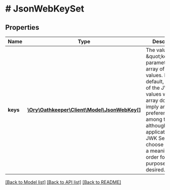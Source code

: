 # # JsonWebKeySet

## Properties

Name | Type | Description | Notes
------------ | ------------- | ------------- | -------------
**keys** | [**\Ory\Oathkeeper\Client\Model\JsonWebKey[]**](JsonWebKey.md) | The value of the \&quot;keys\&quot; parameter is an array of JWK values.  By default, the order of the JWK values within the array does not imply an order of preference among them, although applications of JWK Sets can choose to assign a meaning to the order for their purposes, if desired. | [optional] 

[[Back to Model list]](../../README.md#documentation-for-models) [[Back to API list]](../../README.md#documentation-for-api-endpoints) [[Back to README]](../../README.md)


